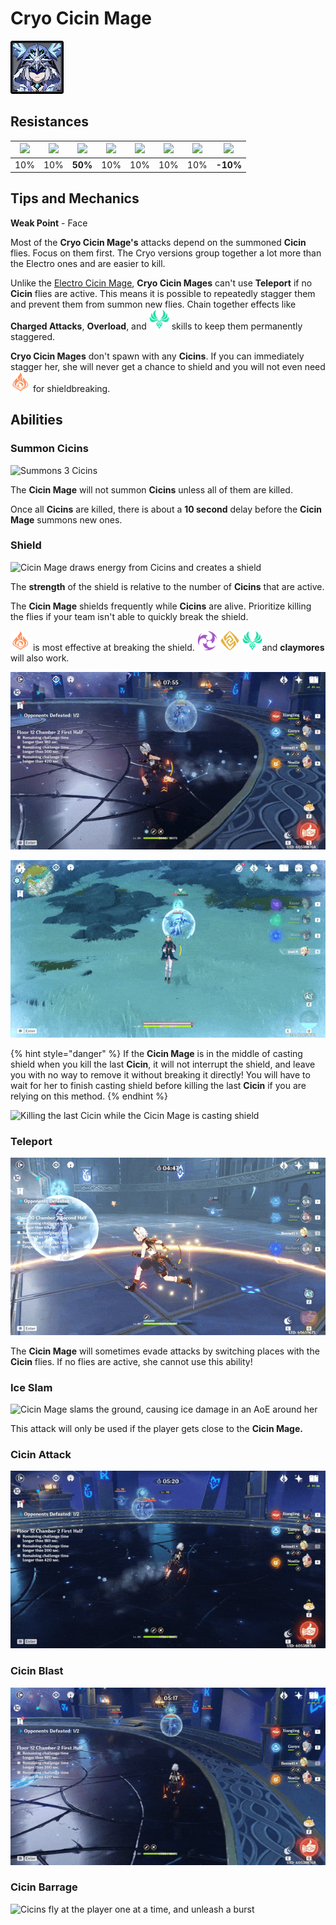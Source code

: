 # Cryo Cicin Mage

![](../../.gitbook/assets/cicin-mage-cryo-.jpg)

## Resistances

| ​​![](https://firebasestorage.googleapis.com/v0/b/gitbook-28427.appspot.com/o/assets%2F-MVAGyyACcSzyzfmgy7f%2Fsync%2F485abc41b72e4fb75fd6cf1b2c21d83a5da9a05c.png?generation=1615182625871961&alt=media) | ​​![](https://firebasestorage.googleapis.com/v0/b/gitbook-28427.appspot.com/o/assets%2F-MVAGyyACcSzyzfmgy7f%2Fsync%2F1a9d730812988c6cd8678f117630d179f689cee0.png?generation=1615182626544397&alt=media) | ​​![](https://firebasestorage.googleapis.com/v0/b/gitbook-28427.appspot.com/o/assets%2F-MVAGyyACcSzyzfmgy7f%2Fsync%2Fe0472b52c548a7162a648c191cad9b7bbdf4498b.png?generation=1615182626170812&alt=media) | ​​![](https://firebasestorage.googleapis.com/v0/b/gitbook-28427.appspot.com/o/assets%2F-MVAGyyACcSzyzfmgy7f%2Fsync%2Fa8efded210241d0c6764e2819b9c750deff8a6d4.png?generation=1615182626278065&alt=media) | ​​![](https://firebasestorage.googleapis.com/v0/b/gitbook-28427.appspot.com/o/assets%2F-MVAGyyACcSzyzfmgy7f%2Fsync%2F68e4777d7c38eb974be29d8260b1f52709a44a26.png?generation=1615182625284983&alt=media) | ​​![](https://firebasestorage.googleapis.com/v0/b/gitbook-28427.appspot.com/o/assets%2F-MVAGyyACcSzyzfmgy7f%2Fsync%2Fcb0b6d83e3899b9d4310fb78ce58ccad28b8c839.png?generation=1615182626007947&alt=media) | ​​![](https://firebasestorage.googleapis.com/v0/b/gitbook-28427.appspot.com/o/assets%2F-MVAGyyACcSzyzfmgy7f%2Fsync%2F347363c813f76f26b0c6c74df49012812f9fe690.png?generation=1615182625760905&alt=media) | ​​![](https://firebasestorage.googleapis.com/v0/b/gitbook-28427.appspot.com/o/assets%2F-MVAGyyACcSzyzfmgy7f%2Fsync%2F7db8ec0e8a47656e2367909ab5d65aa19effb930.png?generation=1615182626144273&alt=media) |
| :---: | :---: | :---: | :---: | :---: | :---: | :---: | :---: |
| 10% | 10% | **50%** | 10% | 10% | 10% | 10% | **-10%** |

## Tips and Mechanics

**Weak Point** - Face

Most of the **Cryo Cicin Mage's** attacks depend on the summoned **Cicin** flies. Focus on them first. The Cryo versions group together a lot more than the Electro ones and are easier to kill.

Unlike the [Electro Cicin Mage](electro-cicin-mage.md), **Cryo Cicin Mages** can't use **Teleport** if no **Cicin** flies are active. This means it is possible to repeatedly stagger them and prevent them from summon new flies. Chain together effects like **Charged Attacks**, **Overload**, and ![](../../.gitbook/assets/anemo_small.png) skills to keep them permanently staggered.

**Cryo Cicin Mages** don't spawn with any **Cicins**. If you can immediately stagger her, she will never get a chance to shield and you will not even need ![](../../.gitbook/assets/pyro_small.png) for shieldbreaking.

## Abilities

### Summon Cicins

![Summons 3 Cicins](../../.gitbook/assets/cicin_summon.gif)

The **Cicin Mage** will not summon **Cicins** unless all of them are killed.

Once all **Cicins** are killed, there is about a **10 second** delay before the **Cicin Mage** summons new ones.

### Shield

![Cicin Mage draws energy from Cicins and creates a shield](../../.gitbook/assets/cicin_shield.gif)

The **strength** of the shield is relative to the number of **Cicins** that are active.

The **Cicin Mage** shields frequently while **Cicins** are alive. Prioritize killing the flies if your team isn't able to quickly break the shield.

![](../../.gitbook/assets/pyro_small.png) is most effective at breaking the shield. ![](../../.gitbook/assets/electro_small.png) ![](../../.gitbook/assets/geo_small.png) ![](../../.gitbook/assets/anemo_small.png)and **claymores** will also work.

![Cicin Mage can cast shield again to refresh its health](../../.gitbook/assets/cicin_shield_refresh.gif)

![Killing all the Cicins will cause the shield to disappear](../../.gitbook/assets/cicin_deshield.gif)

{% hint style="danger" %}
If the **Cicin Mage** is in the middle of casting shield when you kill the last **Cicin**, it will not interrupt the shield, and leave you with no way to remove it without breaking it directly! You will have to wait for her to finish casting shield before killing the last **Cicin** if you are relying on this method.
{% endhint %}

![Killing the last Cicin while the Cicin Mage is casting shield](../../.gitbook/assets/cicin_deshield_fail.gif)

### Teleport

![](../../.gitbook/assets/cicin_teleport.gif)

The **Cicin Mage** will sometimes evade attacks by switching places with the **Cicin** flies. If no flies are active, she cannot use this ability!

### Ice Slam

![Cicin Mage slams the ground, causing ice damage in an AoE around her](../../.gitbook/assets/cicin_slam%20%281%29.gif)

This attack will only be used if the player gets close to the **Cicin Mage.**

### Cicin Attack

![Cicins shoot a projectile at the player](../../.gitbook/assets/cicin_attack.gif)

### Cicin Blast

![Cicins move next to player and unleash a blast](../../.gitbook/assets/cicin_burst.gif)

### Cicin Barrage

![Cicins fly at the player one at a time, and unleash a burst](../../.gitbook/assets/cicin_barrage.gif)





